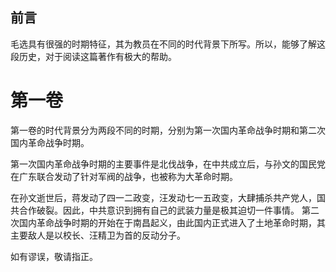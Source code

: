 ## 前言
毛选具有很强的时期特征，其为教员在不同的时代背景下所写。所以，能够了解这段历史，对于阅读这篇著作有极大的帮助。

# 第一卷
第一卷的时代背景分为两段不同的时期，分别为第一次国内革命战争时期和第二次国内革命战争时期。

第一次国内革命战争时期的主要事件是北伐战争，在中共成立后，与孙文的国民党在广东联合发动了针对军阀的战争，也被称为大革命时期。

在孙文逝世后，蒋发动了四一二政变，汪发动七一五政变，大肆捕杀共产党人，国共合作破裂。因此，中共意识到拥有自己的武装力量是极其迫切一件事情。
第二次国内革命战争时期的开始在于南昌起义，由此国内正式进入了土地革命时期，其主要敌人是以校长、汪精卫为首的反动分子。

如有谬误，敬请指正。
